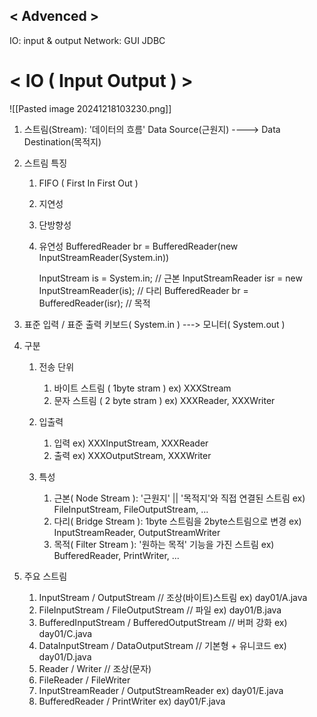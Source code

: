 
## < Advenced >
IO: input & output
Network: 
GUI
JDBC


# < IO ( Input Output ) >
![[Pasted image 20241218103230.png]]
1) 스트림(Stream): '데이터의 흐름'
   Data Source(근원지) ----> Data Destination(목적지)
   
2) 스트림 특징
	1) FIFO ( First In First Out )
	2) 지연성
	3) 단방향성
	4) 유연성
	   BufferedReader br = BufferedReader(new InputStreamReader(System.in))
	   
	   InputStream is = System.in; // 근본
	   InputStreamReader isr = new InputStreamReader(is); // 다리
	   BufferedReader br = BufferedReader(isr); // 목적
	   
3) 표준 입력 / 표준 출력
   키보드( System.in ) ---> 모니터( System.out )
   
4) 구분
	1) 전송 단위
		1. 바이트 스트림 ( 1byte stram )
		   ex) XXXStream
		2. 문자 스트림 ( 2 byte stram )
		   ex) XXXReader, XXXWriter
		   
	2) 입출력
		1. 입력
		   ex) XXXInputStream, XXXReader
		2. 출력
		   ex) XXXOutputStream, XXXWriter
		   
	3) 특성
		1. 근본( Node Stream ): '근원지' || '목적지'와 직접 연결된 스트림
		   ex) FileInputStream, FileOutputStream, ...
		2. 다리( Bridge Stream ): 1byte 스트림을 2byte스트림으로 변경
		   ex) InputStreamReader, OutputStreamWriter
		3. 목적( Filter Stream ): '원하는 목적' 기능을 가진 스트림
		   ex) BufferedReader, PrintWriter, ...
		   
5) 주요 스트림
	1) InputStream / OutputStream // 조상(바이트)스트림
	   ex) day01/A.java
	2) FileInputStream / FileOutputStream // 파일 
	   ex) day01/B.java
	3) BufferedInputStream / BufferedOutputStream // 버퍼 강화
	   ex) day01/C.java
	4) DataInputStream / DataOutputStream // 기본형 + 유니코드
	   ex) day01/D.java
	5) Reader / Writer // 조상(문자)
	6) FileReader / FileWriter
	7) InputStreamReader / OutputStreamReader
	   ex) day01/E.java
	8) BufferedReader / PrintWriter
	   ex) day01/F.java

